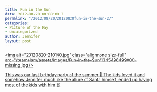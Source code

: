 ```yaml
---
title: Fun in the Sun
date: 2012-08-20 00:00:00 Z
permalink: "/2012/08/20/20120820fun-in-the-sun-2/"
categories:
- Picture of the Day
- Uncategorized
author: Jennifer
layout: post
---
```


[<img alt="20120820-210140.jpg" class="alignnone size-full" src="/teamelam/assets/images/Fun-in-the-Sun/1345496499000-missing.jpg />](http://www.flickr.com/photos/jenniferandJennifers_photos/sets/72157631201634882/)

[This was our last birthday party of the summer 🙂 The kids loved it and somehow Jennifer, much like the allure of Santa himself, ended up having most of the kids with him 😉](http://www.flickr.com/photos/jenniferandJennifers_photos/sets/72157631201634882/)
